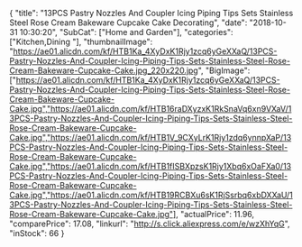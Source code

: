 {
	"title": "13PCS Pastry Nozzles And Coupler Icing Piping Tips Sets Stainless Steel Rose Cream Bakeware Cupcake Cake Decorating",
	"date": "2018-10-31 10:30:20",
	"SubCat": ["Home and Garden"],
	"categories": ["Kitchen,Dining "],
	"thumbnailImage": "https://ae01.alicdn.com/kf/HTB1Ka_4XyDxK1Rjy1zcq6yGeXXaQ/13PCS-Pastry-Nozzles-And-Coupler-Icing-Piping-Tips-Sets-Stainless-Steel-Rose-Cream-Bakeware-Cupcake-Cake.jpg_220x220.jpg",
	"BigImage": ["https://ae01.alicdn.com/kf/HTB1Ka_4XyDxK1Rjy1zcq6yGeXXaQ/13PCS-Pastry-Nozzles-And-Coupler-Icing-Piping-Tips-Sets-Stainless-Steel-Rose-Cream-Bakeware-Cupcake-Cake.jpg","https://ae01.alicdn.com/kf/HTB16raDXyzxK1RkSnaVq6xn9VXaV/13PCS-Pastry-Nozzles-And-Coupler-Icing-Piping-Tips-Sets-Stainless-Steel-Rose-Cream-Bakeware-Cupcake-Cake.jpg","https://ae01.alicdn.com/kf/HTB1V_9CXyLrK1Rjy1zdq6ynnpXaP/13PCS-Pastry-Nozzles-And-Coupler-Icing-Piping-Tips-Sets-Stainless-Steel-Rose-Cream-Bakeware-Cupcake-Cake.jpg","https://ae01.alicdn.com/kf/HTB1fISBXpzsK1Rjy1Xbq6xOaFXa0/13PCS-Pastry-Nozzles-And-Coupler-Icing-Piping-Tips-Sets-Stainless-Steel-Rose-Cream-Bakeware-Cupcake-Cake.jpg","https://ae01.alicdn.com/kf/HTB19RCBXu6sK1RjSsrbq6xbDXXaU/13PCS-Pastry-Nozzles-And-Coupler-Icing-Piping-Tips-Sets-Stainless-Steel-Rose-Cream-Bakeware-Cupcake-Cake.jpg"],
	"actualPrice": 11.96,
	"comparePrice": 17.08,
	"linkurl": "http://s.click.aliexpress.com/e/wzXhYqG",
	"inStock": 66
}
